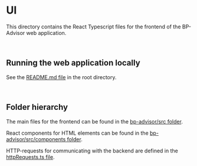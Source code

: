 # UI

This directory contains the React Typescript files for the frontend of the BP-Advisor web application.

<br>

## Running the web application locally

See the [README.md file](/README.md) in the root directory.

<br>

## Folder hierarchy

The main files for the frontend can be found in the [bp-advisor/src folder](/ui/bp-advisor/src/). 

React components for HTML elements can be found in the [bp-advisor/src/components folder](/ui/bp-advisor/src/components/).

HTTP-requests for communicating with the backend are defined in the [httpRequests.ts file](/ui/bp-advisor/src/components/httpRequests.ts).